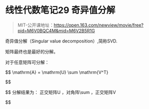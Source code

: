# 线性代数笔记29 奇异值分解

> MIT-公开课地址：https://open.163.com/newview/movie/free?pid=M6V0BQC4M&mid=M6V2B5R1G

奇异值分解（Singular value decomposition）,简称SVD.

矩阵最终也是最好的分解。

对于任意矩阵可分解：

$$
\mathrm{A} = \mathrm{U} \sum \mathrm{V^T}

$$

$$
分解结果为： 正交矩阵U ，对角阵\sum ，正交矩阵V

$$
